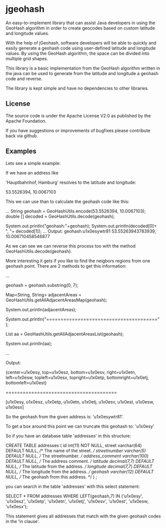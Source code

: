 jgeohash
========

An easy-to-implement library that can assist Java developers in using the GeoHash algorithm in order to create geocodes based on custom latitude and longitude values.

With the help of jGeohash, software developers will be able to quickly and easily generate a geohash code using user-defined latitude and longitude values. By using the GeoHash algorithm, the space can be divided into multiple grid shapes.

This library is a basic implementation from the GeoHash algorithm written in the java can be used to generate from the latitude and longitude a geohash code and reverse. 

The library is kept simple and have no dependencies to other libraries.

License
-------

The source code is under the Apache License V2.0 as published by the Apache Foundation.

If you have suggestions or improvements of bugfixes please contribute back via github.

Examples
-------

Lets see a simple example:

If we have an address like

'Hauptbahnhof, Hamburg' resolves to the latitude and longitude:

53.5526394, 10.0067103

This we can use than to calculate the geohash code like this:

...
String geohash = GeoHashUtils.encode(53.5526394, 10.0067103);
double \[\] decoded = GeoHashUtils.decode(geohash);

System.out.println("geohash:"+geohash);
System.out.println(decoded\[0\]+ ", "+ decoded\[1\]);
...
Output:
geohash:u1x0esywtr81
53.55263943783939, 10.006710458546877

As we can see we can reverse this process too with the method GeoHashUtils.decode(geohash).

More interesting it gets if you like to find the neigbors regions from one geohash point. There are 2 methods to get this information:

...

geohash = geohash.substring(0, 7);

Map<String, String> adjacentAreas = GeoHashUtils.getAllAdjacentAreasMap(geohash);

System.out.println(adjacentAreas);

System.out.println("=======================================");

List<String> aa = GeoHashUtils.getAllAdjacentAreasList(geohash);

System.out.println(aa);

...

Output:

{center=u1x0esy, top=u1x0esz, bottom=u1x0esv, right=u1x0etn, left=u1x0esw, topleft=u1x0esx, topright=u1x0etp, bottomright=u1x0etj, bottomleft=u1x0est}

=======================================

\[u1x0esy, u1x0esz, u1x0etp, u1x0etn, u1x0etj, u1x0esv, u1x0est, u1x0esw, u1x0esx\]

So the geohash from the given address is:
'u1x0esywtr81'. 

To get a box around this point we can truncate this geohash to:
'u1x0esy'

So if you have an database table 'addresses' in this structure:

CREATE TABLE addresses (
  id int(11) NOT NULL,
  street varchar(64) DEFAULT NULL,  /* The name of the street. */
  streetnumber varchar(5) DEFAULT NULL,  /* The streetnumber. */
  address_comment varchar(100) DEFAULT NULL,  /* The address comment. */
  latitude decimal(7,7) DEFAULT NULL,  /* The latitude from the address. */
  longitude decimal(7,7) DEFAULT NULL,  /* The longitude from the address. */
  geohash varchar(12) DEFAULT NULL,  /* The geohash from this address. */
) ;

you can search in the table 'addresses' with this select statement:

SELECT * FROM addresses 
WHERE LEFT(geohash,7) IN 
('u1x0esy', 'u1x0esz', 'u1x0etp', 'u1x0etn', 'u1x0etj', 'u1x0esv', 'u1x0est', 'u1x0esw, 'u1x0esx');

This statement gives all addresses that match with the given geohash codes in the 'in clause'. 

